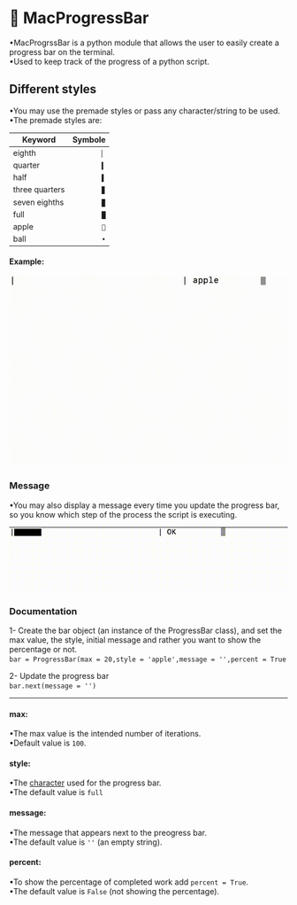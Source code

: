 #  MacProgressBar 
•MacProgrssBar is a python module that allows the user to easily create a progress bar on the terminal.<br/>
•Used to keep track of the progress of a python script.

## Different styles
•You may use the premade styles or pass any character/string to be used.<br/>
•The premade styles are:

|Keyword|Symbole|
|------|-------:|
|eighth|`▏`|
|quarter|`▍`|
|half|`▌`|
|three quarters|`▊`|
|seven eighths|`▉`|
|full|`█`|
|apple|``|
|ball|`•`|


#### Example:

![](https://github.com/Pedro4064/MacProgressBar/blob/master/Videos/styleExample.gif?raw=true)

### Message
•You may also display a message every time you update the progress bar, so you know which step of the process the script is executing.

![](https://github.com/Pedro4064/MacProgressBar/blob/master/Videos/message.gif?raw=true)

### Documentation

1- Create the bar object (an instance of the ProgressBar class), and set the max value, the style, initial message and rather you want to show the percentage or not.<br/>
`bar = ProgressBar(max = 20,style = 'apple',message = '',percent = True`

2- Update the progress bar<br/>
`bar.next(message = '')`

___

#### max:
•The max value is the intended number of iterations.<br/>
•Default value is `100`.<br/>

#### style:
•The [character](#different-styles) used for the progress bar.<br/>
•The default value is `full`

#### message:
•The message that appears next to the preogress bar.<br/>
•The default value is `''` (an empty string).

#### percent:
•To show the percentage of completed work add `percent = True`.<br/>
•The default value is `False` (not showing the percentage).

